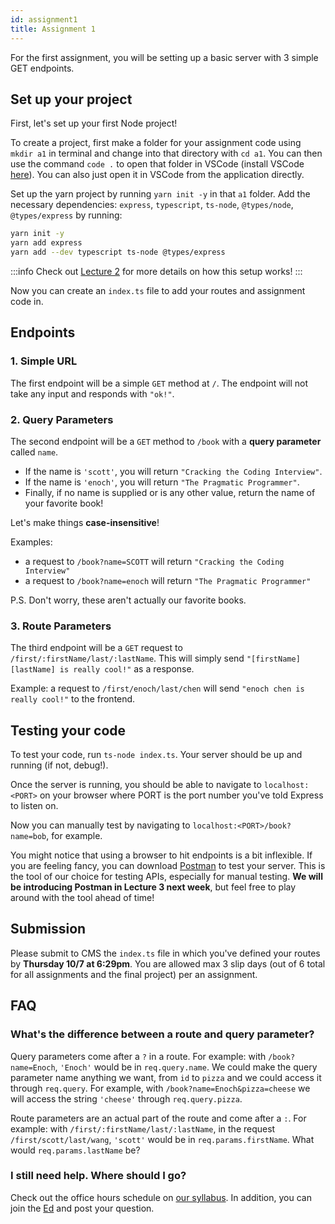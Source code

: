 ```yaml
---
id: assignment1
title: Assignment 1
---
```


For the first assignment, you will be setting up a basic server with 3 simple GET endpoints.

## Set up your project

First, let's set up your first Node project!

To create a project, first make a folder for your assignment code using `mkdir a1` in terminal and change into that directory with `cd a1`. You can then use the command `code .` to open that folder in VSCode (install VSCode [here](https://code.visualstudio.com/)). You can also just open it in VSCode from the application directly.

Set up the yarn project by running `yarn init -y` in that `a1` folder. Add the necessary dependencies: `express`, `typescript`, `ts-node`, `@types/node`, `@types/express` by running:

```bash
yarn init -y
yarn add express
yarn add --dev typescript ts-node @types/express
```

:::info
Check out [Lecture 2](/docs/lecture2) for more details on how this setup works!
:::

Now you can create an `index.ts` file to add your routes and assignment code in.

## Endpoints

### 1. Simple URL

The first endpoint will be a simple `GET` method at `/`. The endpoint will not
take any input and responds with `"ok!"`.

### 2. Query Parameters

The second endpoint will be a `GET` method to `/book` with a **query parameter**
called `name`.

- If the name is `'scott'`, you will return `"Cracking the Coding Interview"`.
- If the name is `'enoch'`, you will return `"The Pragmatic Programmer"`.
- Finally, if no name is supplied or is any other value, return the
  name of your favorite book!

Let's make things **case-insensitive**!

Examples:

- a request to `/book?name=SCOTT` will return `"Cracking the Coding Interview"`
- a request to `/book?name=enoch` will return `"The Pragmatic Programmer"`

P.S. Don't worry, these aren't actually our favorite books.

### 3. Route Parameters

The third endpoint will be a `GET` request to
`/first/:firstName/last/:lastName`. This will simply send `"[firstName] [lastName] is really cool!"` as a response.

Example: a request to `/first/enoch/last/chen` will send `"enoch chen is really cool!"` to the frontend.

## Testing your code

To test your code, run `ts-node index.ts`. Your server should be up and running
(if not, debug!).

Once the server is running, you should be able to navigate to `localhost:<PORT>`
on your browser where PORT is the port number you've told Express to listen on.

Now you can manually test by navigating to `localhost:<PORT>/book?name=bob`, for
example.

You might notice that using a browser to hit endpoints is a bit inflexible. If
you are feeling fancy, you can download
[Postman](https://www.postman.com/downloads/) to test your server. This is the
tool of our choice for testing APIs, especially for manual testing. **We will be
introducing Postman in Lecture 3 next week**, but feel free to play around with
the tool ahead of time!

## Submission

Please submit to CMS the `index.ts` file in which you've defined your routes by
**Thursday 10/7 at 6:29pm**. You are allowed max 3 slip days (out of 6 total for
all assignments and the final project) per an assignment.

## FAQ

### What's the difference between a route and query parameter?

Query parameters come after a `?` in a route. For example: with
`/book?name=Enoch`, `'Enoch'` would be in `req.query.name`. We could make the
query parameter name anything we want, from `id` to `pizza` and we could access
it through `req.query`. For example, with `/book?name=Enoch&pizza=cheese` we
will access the string `'cheese'` through `req.query.pizza`.

Route parameters are an actual part of the route and come after a `:`. For
example: with `/first/:firstName/last/:lastName`, in the request
`/first/scott/last/wang`, `'scott'` would be in `req.params.firstName`. What
would `req.params.lastName` be?

### I still need help. Where should I go?

Check out the office hours schedule on [our syllabus](/docs/2021fa/introduction#when-are-office-hours). In addition, you can join the [Ed](https://edstem.org/us/courses/14933/discussion/) and post your question.
